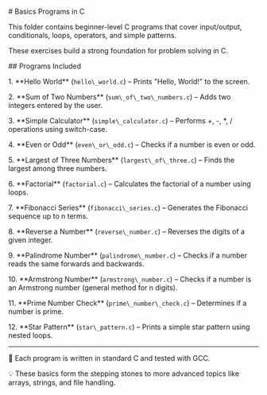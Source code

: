 \# Basics Programs in C



This folder contains beginner-level C programs that cover input/output, conditionals, loops, operators, and simple patterns.  

These exercises build a strong foundation for problem solving in C.



\## Programs Included



1\. \*\*Hello World\*\* (`hello\_world.c`) – Prints "Hello, World!" to the screen.  

2\. \*\*Sum of Two Numbers\*\* (`sum\_of\_two\_numbers.c`) – Adds two integers entered by the user.  

3\. \*\*Simple Calculator\*\* (`simple\_calculator.c`) – Performs +, -, \*, / operations using switch-case.  

4\. \*\*Even or Odd\*\* (`even\_or\_odd.c`) – Checks if a number is even or odd.  

5\. \*\*Largest of Three Numbers\*\* (`largest\_of\_three.c`) – Finds the largest among three numbers.  

6\. \*\*Factorial\*\* (`factorial.c`) – Calculates the factorial of a number using loops.  

7\. \*\*Fibonacci Series\*\* (`fibonacci\_series.c`) – Generates the Fibonacci sequence up to n terms.  

8\. \*\*Reverse a Number\*\* (`reverse\_number.c`) – Reverses the digits of a given integer.  

9\. \*\*Palindrome Number\*\* (`palindrome\_number.c`) – Checks if a number reads the same forwards and backwards.  

10\. \*\*Armstrong Number\*\* (`armstrong\_number.c`) – Checks if a number is an Armstrong number (general method for n digits).  

11\. \*\*Prime Number Check\*\* (`prime\_number\_check.c`) – Determines if a number is prime.  

12\. \*\*Star Pattern\*\* (`star\_pattern.c`) – Prints a simple star pattern using nested loops.  



---



📌 Each program is written in standard C and tested with GCC.  

💡 These basics form the stepping stones to more advanced topics like arrays, strings, and file handling.



